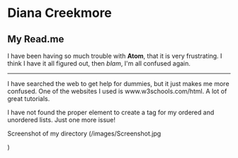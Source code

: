 <h1>Diana Creekmore</h1>
<h2>My Read.me</h2>
<p>                                                                                     
  
  </p>  
<p>I have been having so much trouble with <b>Atom</b>, that it is very frustrating. I think I have it all figured out, then <i>blam</i>, I'm all confused again.</p>
<hr />
I have searched the web to get help for dummies, but it just makes me more confused.  One of the websites I used is www.w3schools.com/html. A lot of great tutorials.</p>
<p>I have not found the proper element to create a tag for my ordered and unordered lists. Just one more issue!</p>
<p>Screenshot of my directory (/images/Screenshot.jpg</p>)
